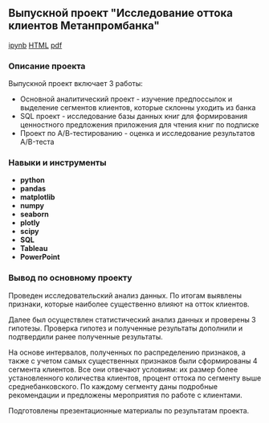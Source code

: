 ## Выпускной проект "Исследование оттока клиентов Метанпромбанка"
[ipynb](https://github.com/OlgaGertner/portfolio/blob/main/%D0%92%D1%8B%D0%BF%D1%83%D1%81%D0%BA%D0%BD%D0%BE%D0%B9%20%D0%BF%D1%80%D0%BE%D0%B5%D0%BA%D1%82/churn_clients.ipynb) [HTML](https://github.com/OlgaGertner/portfolio/blob/main/%D0%92%D1%8B%D0%BF%D1%83%D1%81%D0%BA%D0%BD%D0%BE%D0%B9%20%D0%BF%D1%80%D0%BE%D0%B5%D0%BA%D1%82/churn_clients.html) [pdf](https://github.com/OlgaGertner/portfolio/blob/main/%D0%92%D1%8B%D0%BF%D1%83%D1%81%D0%BA%D0%BD%D0%BE%D0%B9%20%D0%BF%D1%80%D0%BE%D0%B5%D0%BA%D1%82/%D0%9E%D1%82%D1%82%D0%BE%D0%BA_%D0%BA%D0%BB%D0%B8%D0%B5%D0%BD%D1%82%D0%BE%D0%B2_%D0%9C%D0%B5%D1%82%D0%B0%D0%BD%D0%BF%D1%80%D0%BE%D0%BC%D0%B1%D0%B0%D0%BD%D0%BA.pdf)

### Описание проекта

Выпускной проект включает 3 работы:
- Основной аналитический проект - изучение предпоссылок и выделение сегментов клиентов, которые склонны уходить из банка
- SQL проект - исследование базы данных книг для формирования ценностного предложения приложения для чтения книг по подписке
- Проект по А/В-тестированию - оценка и исследование результатов A/B-теста

### Навыки и инструменты

- **python**
- **pandas**
- **matplotlib**
- **numpy**
- **seaborn**
- **plotly**
- **scipy**
- **SQL**
- **Tableau**
- **PowerPoint**

### Вывод по основному проекту

Проведен исследовательский анализ данных. По итогам выявлены признаки, которые наиболее существенно влияют на отток клиентов.

Далее был осуществлен статистический анализ данных и проверены 3 гипотезы. Проверка гипотез и полученные результаты дополнили и подтвердили ранее полученные результаты.

На основе интервалов, полученных по распределению признаков, а также с учетом самых существенных признаков были сформированы 4 сегмента клиентов. Все они отвечают условиям: их размер более установленного количества клиентов, процент оттока по сегменту выше среднебанковского. По каждому сегменту даны подробные рекомендации и предложены мероприятия по работе с клиентами.

Подготовлены презентационные материалы по результатам проекта.
